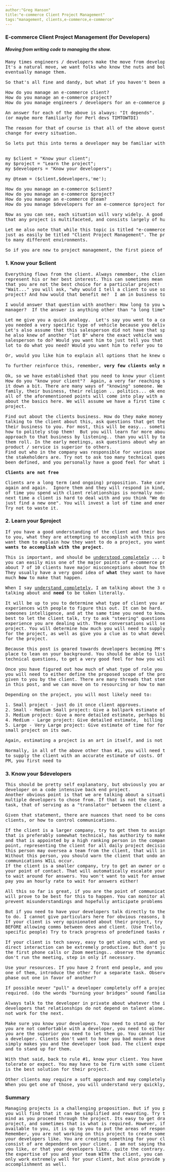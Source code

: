 ```yaml
---
author:"Greg Hanson"
title:"e-commerce Client Project Management"
tags:"management, clients,e-commerce,e-commerce"
---
```


### E-commerce Client Project Management (for Developers)
##### <em>Moving from writing code to managing the show.</em>



<pre>
Many times engineers / developers make the move from development to project management.
It's a natural move, we want folks who know the nuts and bolts of e-commerce projects to
eventually manage them.

So that's all fine and dandy, but what if you haven't been a "manager" before?

How do you manage an e-commerce client?
How do you manage an e-commerce project?
How do you manage engineers / developers for an e-commerce project.

An answer for each of the above is always: "It depends".
(or maybe more familiarly for Perl devs TIMTOWTDI)

The reason for that of course is that all of the above questions have variables that will
change for every situation.

So lets put this into terms a developer may be familiar with:


my $client = "Know your client";
my $project = "Learn the project";
my $developers = "Know your developers";

my @team = ($client,$developers,'me');

How do you manage an e-commerce $client?
How do you manage an e-commerce $project?
How do you manage an e-commerce @team?
How do you manage $developers for an e-commerce $project for $client.

Now as you can see, each situation will vary widely. A good project manager will understand
that any project is multifaceted, and consists largely of human resources.

Let me also note that while this topic is titled "e-commerce Client Project Management", it could
just as easily be titled "Client Project Management". The principles of Project Management apply
to many different environments.

So if you are new to project management, the first piece of advice I will give is to:
</pre>
### 1. Know your $client
<pre>
Everything flows from the client. Always remember, the client is paying you to
represent his or her best interest. This can sometimes mean that you will need to tell the client
that you are not the best choice for a particular project!
"Wait..." you will ask, "why would I tell a client to use someone other than me to manage their
project? And how would that benefit me?  I am in business to manage projects after all!"

I would answer that question with another: How long to you want to be in business as a project
manager?  If the answer is anything other than "a long time" .. you can stop reading now.

Let me give you a quick analogy.  Let's say you went to a car "lot A", and told the salesman that
you needed a very specific type of vehicle because you deliver a highly perishable product.
Let's also assume that this salesperson did not have that specific vehicle on his lot, but that
he also knew of another "lot B" where the exact vehicle was sitting. What would you want that
salesperson to do? Would you want him to just tell you that they could customize a vehicle on their
lot to do what you need? Would you want him to refer you to the other dealership?

Or, would you like him to explain all options that he knew of that might apply to your situation?

To further reinforce this, remember, <b>very few clients only need one project managed</b>.

Ok, so we have established that you need to know your client. That sounds easy, or does it?
How do you "know your client"?  Again, a very far reaching statement, but lets try to simmer
it down a bit. There are many ways of "knowing" someone. We can know their personality, their
family, their business, their religion .. politics... ok enough already. But believe it or not,
all of the aforementioned points will come into play with a long term client. But we want to talk
about the basics here. We will assume we have a first time client, with a first time (to us)
project.

Find out about the clients business. How do they make money with this business? While you are
talking to the client about this, ask questions that get the client to explain and promote
their business to you. For most, this will be easy... sometimes to the point of having to learn
how to politely stop them!  But you will learn far more about their business, and their personal
approach to that business by listening.. than you will by talking. Just get them started, and let
them roll. In the early meetings, ask questions about why and how the client feels their
product / service is superior to others.
Find out who in the company was responsible for various aspects of the product / service. Learn who
the stakeholders are. Try not to ask too many technical questions until the project outline has
been defined, and you personally have a good feel for what it is comprised of.

<b>Clients are not free</b>

Clients are a long term (and ongoing) proposition. Take care of them and they will return
again and again.  Ignore them and they will respond in kind, and usually very quickly. The amount
of time you spend with client relationships is normally non-billable. So keep that in mind the
next time a client is hard to deal with and you think "We don't need clients like this, lets
just find a new one". You will invest a lot of time and energy with a client.
Try not to waste it.
</pre>
### 2. Learn your $project
<pre>
If you have a good understanding of the client and their business, you next want them to explain
to you, what they are attempting to accomplish with this project. Let me clarify here, you do NOT
want them to explain how they want to do a project, you want to first learn <b>what the client
wants to accomplish with the project</b>.

This is important, and should be <u>understood completely</u> ... because if you blow this phase
you can easily miss one of the major points of e-commerce project management. I have found that
about 7 of 10 clients have major misconceptions about how things actually work in our business.
They usually have a very good idea of <b>what</b> they want to have happen in the end, but not so
much <b>how</b> to make that happen.

When I say <u>understand completely</u>, I am talking about the 3 of 10 that DO know what they are
talking about and <b>need</b> to be taken literally.

It will be up to you to determine what type of client you are dealing with. Use your past
experiences with people to figure this out. It can be hard. You have to make sure you don't insult
someones intelligence, and at the same time you need to know if they have it!  I have found its
best to let the client talk, try to ask "steering" questions, that can unearth what level of
experience you are dealing with. These conversations will set the stage for the rest of the
project. You will determine how much you will need to supply in the way of structure and advice
for the project, as well as give you a clue as to what developers and resources you will use
for the project.

Because this post is geared towards developers becoming PM's, I would tell you that this is a
place to lean on your background. You should be able to listen to the client, ask the right
technical questions, to get a very good feel for how you will manage the project.

Once you have figured out how much of what type of role you will have to play in the project,
you will need to either define the proposed scope of the project, or examine scope definition
given to you by the client. There are many threads that stem from this, but are not topic
in this post, and we can move on to resourcing or how to manage your developers.

Depending on the project, you will most likely need to:

1. Small project - just do it once client approves.
2. Small - Medium Small project: Give a ballpark estimate of costs - usually un-billed.
3. Medium project: Give a more detailed estimate, perhaps billing for estimating time.
4. Medium - Large project: Give detailed estimate,  billing for estimating time.
5. Large - Very Large project: Give estimate of time for formal Quote, quote is in essence
small project on its own.

Again, estimating a project is an art in itself, and is not part of this post.

Normally, in all of the above other than #1, you will need to confer with your developer(s)
to supply the client with an accurate estimate of costs. Of course, in order to be an efficient
PM, you first need to
</pre>
### 3. Know your $developers
<pre>
This should be pretty self explanatory, but obviously you are not going to put a front end
developer on a code intensive back end project.
Another obvious point is that we are talking about a situation in which you have the luxury of
multiple developers to chose from. If that is not the case, then you will be faced with another
task, that of serving as a "translator" between the client and the developer.

Given that statement, there are nuances that need to be considered when matching developers with
clients, or how to control communications.

If the client is a larger company, try to get them to assign a champion for the project, someone
that is preferably somewhat technical, has authority to make some level of changes and decisions,
and that is appointed by a high ranking person in the company. This person should be the contact
point, representing the client for all daily project decisions and questions. In larger projects,
this person may oversea a team from the client, that will interface with your team of developers.
Without this person, you should warn the client that undo and excessive delays due to
communications WILL occur.
If the client is a smaller company, try to get an owner or other heavily committed person to be
your point of contact. That will automatically escalate your questions so that you do not have
to wait around for answers. You won't want to wait for answers, and the owner will not want to
pay you an hourly rate to wait for answers either!

All this so far is great, if you are the point of communication for your company. In many cases it
will prove to be best for this to happen. You can monitor all conversations, communications, and
prevent misunderstandings and hopefully anticipate problems before they occur.

But if you need to have your developers talk directly to the clients rep, you have some thinking
to do. I cannot give particulars here for obvious reasons, but certain traits do not mix well:
If your client is very opinionated about their project, try to work out directions and methods
BEFORE allowing comms between devs and client. (Use Trello, Slack, etc to assign specific tasks for
specific people) Try to track progress of predefined tasks rather than agile development.

If your client is tech savvy, easy to get along with, and you can convince your devs of that,
direct interaction can be extremely productive. But don't just assume this will work, be on the
the first phone calls or Zoom meetings.. observe the dynamics... try to be a fly on the wall..
don't run the meeting, step in only if necessary.

Use your resources. If you have 2 front end people, and you have friction between the client and
one of them, introduce the other for a separate task. Observe, did it work out? Do I need to
phase out one in favor of another?

If possible never "pull" a developer completely off a project, unless of course its requested /
required. (do the words "burning your bridges" sound familiar?)

Always talk to the developer in private about whatever the issue is, and always point out to
developers that relationships do not depend on talent alone. What works for one client will
not work for the next.

Make sure you know your developers. You need to stand up for them when talking to clients. If
you are not comfortable with a developer, you need to either discuss it with a superior, or if
you are the superior you need to let them go. You cannot lie to a client about your faith in
a developer. Clients don't want to hear you bad mouth a developer in your own company ... this
simply makes you and the developer look bad. The client expects you to have faith in your dev,
and to stand up for them.

With that said, back to rule #1, know your client. You have to know what that client will
tolerate or expect. You may have to be firm with some clients, so that you can give them what
is the best solution for their project.

Other clients may require a soft approach and may completely understand "how this stuff works".
When you get one of those, you will understand very quickly, and be very thankful.
</pre>
### Summary
<pre>
Managing projects is a challenging proposition. But if you put things in perspective,
you will find that it can be simplified and rewarding. Try to keep the big picture in 
mind as you proceed through the project. Its easy to get drawn into the details of a 
project, and sometimes that is what is required. However, if you have good resources 
available to you, it is up to you to put the areas of responsibility into the proper hands. 
Remember, you are not working on this project to create something that you like, or that 
your developers like. You are creating something for your client. What the projects goals
consist of are dependent on your client. I am not saying that you cannot create something that
you like, or that your developers like.. quite the contrary. I am suggesting that by sharing
the expertise of you and your team WITH the client, you can arrive at something that will not
only work extremely well for your client, but also provide you and your team a great sense of 
accomplishment as well.
</pre>


